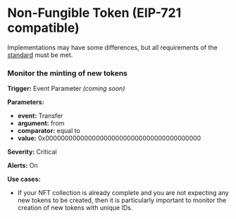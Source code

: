 # Non-Fungible Token (EIP-721 compatible)

Implementations may have some differences, but all requirements of the [standard](https://eips.ethereum.org/EIPS/eip-721) must be met.&#x20;

### Monitor the minting of new tokens

**Trigger:** Event Parameter _(coming soon)_

**Parameters:**

* **event:**  Transfer
* **argument:** from
* **comparator:** equal to
* **value:** 0x0000000000000000000000000000000000000000

**Severity:** Critical&#x20;

**Alerts:** On

**Use cases:**&#x20;

* If your NFT collection is already complete and you are not expecting any new tokens to be created, then it is particularly important to monitor the creation of new tokens with unique IDs.
